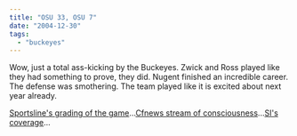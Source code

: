 ```yaml
---
title: "OSU 33, OSU 7"
date: "2004-12-30"
tags: 
  - "buckeyes"
---
```


Wow, just a total ass-kicking by the Buckeyes. Zwick and Ross played like they had something to prove, they did. Nugent finished an incredible career. The defense was smothering. The team played like it is excited about next year already.

[Sportsline's grading of the game](http://www.sportsline.com/collegefootball/bowls/edge/alamo)...[Cfnews stream of consciousness](http://www.collegefootballnews.com/2004/Bowls/SOC/Alamo%20Bowl%20-%20Oklahoma%20State%20vs.%20Ohio%20State.htm)...[SI's coverage](http://sportsillustrated.cnn.com/2004/football/ncaa/specials/bowls/2004/12/30/bc.fbc.alamobowl.ap/index.html)...
